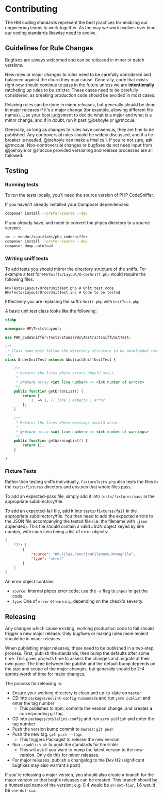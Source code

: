 # Contributing

The HM coding standards represent the best practices for enabling our engineering teams to work together. As the way we work evolves over time, our coding standards likewise need to evolve.


## Guidelines for Rule Changes

Bugfixes are always welcomed and can be released in minor or patch versions.

New rules or major changes to rules need to be carefully considered and balanced against the churn they may cause. Generally, code that exists right now should continue to pass in the future unless we are **intentionally** ratcheting up rules to be stricter. These cases need to be carefully considered, as breaking production code should be avoided in most cases.

Relaxing rules can be done in minor releases, but generally should be done in major releases if it's a major change (for example, allowing different file names). Use your best judgement to decide what is a major and what is a minor change, and if in doubt, run it past @joehoyle or @rmccue.

Generally, so long as changes to rules have consensus, they are fine to be published. Any controversial rules should be widely discussed, and if a tie-breaker is needed, @joehoyle can make a final call. If you're not sure, ask @rmccue. Non-controversial changes or bugfixes do not need input from @joehoyle or @rmccue provided versioning and release processes are all followed.


## Testing

### Running tests

To run the tests locally, you'll need the source version of PHP CodeSniffer.

If you haven't already installed your Composer dependencies:

```bash
composer install --prefer-source --dev
```

If you already have, and need to convert the phpcs directory to a source version:

```bash
rm -r vendor/squizlabs/php_codesniffer
composer install --prefer-source --dev
composer dump-autoload
```

### Writing sniff tests

To add tests you should mirror the directory structure of the sniffs. For example a test
for `HM/Sniffs/Layout/OrderSniff.php` would require the following files:

```
HM/Tests/Layout/OrderUnitTest.php # Unit test code
HM/Tests/Layout/OrderUnitTest.inc # Code to be tested
```

Effectively you are replacing the suffix `Sniff.php` with `UnitTest.php`.

A basic unit test class looks like the following:

```php
<?php

namespace HM\Tests\Layout;

use PHP_CodeSniffer\Tests\Standards\AbstractSniffUnitTest;

/**
 * Class name must follow the directory structure to be autoloaded correctly.
 */
class OrderUnitTest extends AbstractSniffUnitTest {

	/**
	 * Returns the lines where errors should occur.
	 *
	 * @return array <int line number> => <int number of errors>
	 */
	public function getErrorList() {
		return [
			1  => 1, // line 1 expects 1 error
		];
	}

	/**
	 * Returns the lines where warnings should occur.
	 *
	 * @return array <int line number> => <int number of warnings>
	 */
	public function getWarningList() {
		return [];
	}

}
```


### Fixture Tests

Rather than testing sniffs individually, `FixtureTests.php` also tests the files in the `tests/fixtures` directory and ensures that whole files pass.

To add an expected-pass file, simply add it into `tests/fixtures/pass` in the appropriate subdirectory/file.

To add an expected-fail file, add it into `tests/fixtures/fail` in the appropriate subdirectory/file. You then need to add the expected errors to the JSON file accompanying the tested file (i.e. the filename with `.json` appended). This file should contain a valid JSON object keyed by line number, with each item being a list of error objects:

```json
{
	"1": [
		{
			"source": "HM.Files.FunctionFileName.WrongFile",
			"type": "error"
		}
	]
}
```

An error object contains:

* `source`: Internal phpcs error code; use the `-s` flag to `phpcs` to get the code.
* `type`: One of `error` or `warning`, depending on the check's severity.


## Releasing

Any changes which cause existing, working production code to fail should trigger a new major release. Only bugfixes or making rules more lenient should be in minor releases.

When publishing major releases, these need to be published in a two-step process. First, publish the standards, then bump the defaults after some time. This gives projects time to assess the changes and migrate at their own pace. The time between the publish and the default bump depends on the size and scope of the major changes, but generally should be 2-4 sprints worth of time for major changes.

The process for releasing is:

* Ensure your working directory is clean and up-to-date on `master`
* CD into `packages/eslint-config-humanmade` and run `yarn publish` and enter the tag number
	* This publishes to npm, commits the version change, and creates a corresponding git tag
* CD into `packages/stylelint-config` and run `yarn publish` and enter the tag number
* Push the version bump commit to `master`: `git push`
* Push the new tag: `git push --tags`
	* This triggers Packagist to release the new version
* Run `./publish.sh` to push the standards for hm-linter
	* This will ask if you want to bump the latest version to the new version. Only do this for minor releases.
* For major releases, publish a changelog to the Dev H2 (significant bugfixes may also warrant a post)

If you're releasing a major version, you should also create a branch for the major version so that bugfix releases can be created. This branch should be a humanised name of the version; e.g. 0.4 would be `oh-dot-four`, 1.6 would be `one-dot-six`.
